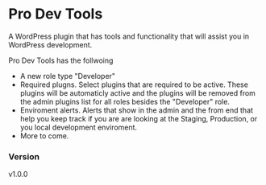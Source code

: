 # Pro Dev Tools #

A WordPress plugin that has tools and functionality that will assist you in WordPress development.

Pro Dev Tools has the follwoing
- A new role type "Developer"
- Required plugns. Select plugins that are required to be active. These plugins will be automaticly active and the plugins will be removed from the admin plugins list for all roles besides the "Developer" role.
- Enviroment alerts. Alerts that show in the admin and the from end that help you keep track if you are are looking at the Staging, Production, or you local development enviroment.
- More to come.

### Version ###

v1.0.0
